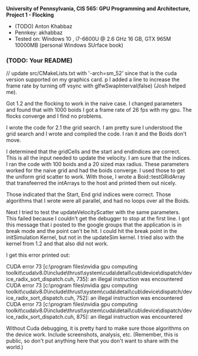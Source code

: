 **University of Pennsylvania, CIS 565: GPU Programming and Architecture,
Project 1 - Flocking**

* (TODO) Anton Khabbaz
* Pennkey: akhabbaz
* Tested on: Windows 10 , i7-6600U @ 2.6 GHz 16 GB, GTX 965M 10000MB (personal Windows SUrface book)

### (TODO: Your README)

// update src/CMakeLists.txt  with '-arch=sm_52' since that is the cuda version supported on my graphics card.
p
I added a line to increase the frame rate by turning off vsync with
glfwSwapInterval(false) (Josh helped me).


Got 1.2 and the flocking to work in the naive case.  I changed parameters
and found that with 1000 boids I got a frame rate of 26 fps with my gpu.   The flocks converge and I find no problems. 

I wrote the code for 2.1 the grid search.  I am pretty sure I understood the grid search and I wrote and compiled the code.
I ran it and the Boids don't move.  

I determined that the gridCells and the start and endIndices are correct.  This is all the input needed to update the velocity.
I am sure that the indices.  I ran the code with 100 boids and a 20 sized max radius.  These parameters worked for the naive grid and had the boids converge.  I used those to get the uniform grid scatter to work.  With those, I wrote a Boid::testGRidArray that transfeerred the intArrays to the host and printed them out nicely.  

Those indicated that the Start, End grid indices were correct.  Those algorithms that I wrote were all parallel, and had no loops over all the Boids.

Next I tried to test the updateVelocityScatter with the same parameters.  This failed because  I couldn't get the debugger to stop at the first line.  I got this message that i posted to the google groups that the application is in break mode and the point can't be hit.  I could hit the break point in the initSimulation Kernel, but not in the updateSim kernel.  I tried also with the kernel from 1.2 and that also did not work. 

I get this error printed out:

CUDA error 73 [c:\program files\nvidia gpu computing toolkit\cuda\v8.0\include\thrust\system\cuda\detail\cub\device\dispatch/device_radix_sort_dispatch.cuh, 735]: an illegal instruction was encountered
CUDA error 73 [c:\program files\nvidia gpu computing toolkit\cuda\v8.0\include\thrust\system\cuda\detail\cub\device\dispatch/device_radix_sort_dispatch.cuh, 752]: an illegal instruction was encountered
CUDA error 73 [c:\program files\nvidia gpu computing toolkit\cuda\v8.0\include\thrust\system\cuda\detail\cub\device\dispatch/device_radix_sort_dispatch.cuh, 875]: an illegal instruction was encountered


Without Cuda debugging, it is pretty hard to make sure those algorithms on the device work.
Include screenshots, analysis, etc. (Remember, this is public, so don't put
anything here that you don't want to share with the world.)
